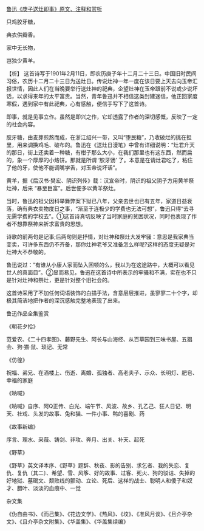 [鲁迅《庚子送灶即事》原文、注释和赏析](https://www.vrrw.net/wx/9289.html)

只鸡胶牙糖，

典衣供瓣香。

家中无长物，

岂独少黄羊。



【析】 这首诗写于1901年2月11日，即农历庚子年十二月二十三日。中国旧时民间习俗，农历十二月二十三日为送灶日。传说灶神一年一度在该日要上天去向玉帝汇报世情，因此人们在当晚要举行送灶神的祀典，企望灶神在玉帝跟前不说或少说坏话，以求得来年的太平富贵。当然，青年鲁迅并不相信这类封建迷信，他正回家度寒假，遇到家中有此祀典，心有感触，便信手写下了这首诗。

即事，就是见事立作。虽然是即兴之作，它却透露了作者的深切感慨，反映了一定的社会内容。

胶牙糖，由麦芽煎熬而成，在浙江绍兴一带，又叫“堕民糖”，乃收破烂的挑在担里，用来调换鸡毛、破布的。鲁迅在《送灶日漫笔》中曾有详细说明：“灶君升天的那日，街上还卖着一种糖，有柑子那么大小，在我们那里也有这东西，然而扁的，象一个厚厚的小烙饼。那就是所谓 ‘胶牙饧’ 了。本意是在请灶君吃了，粘住了他的牙，使他不能调嘴学舌，对玉帝说坏话”。

黄羊，据《后汉书·樊宏、阴识列传》载：汉宣帝时，阴识的祖父阴子方用黄羊祭灶神，后来 “暴至巨富”。后世便多以黄羊祭灶。

当时，鲁迅的祖父因科举舞弊案下狱已八年，父亲去世也已有五年，家道日益衰落，确有典衣卖物度日之事，“渐至于连极少的学费也无法可想”，鲁迅只得“去寻无需学费的学校去”。①这首诗真切反映了当时家庭的贫困状况，同时也表现了作者不想靠祭神来祈求富贵的思想。

诗歌的前两句是记事;后两句则是抒情，对灶神和祭灶大发牢骚：意思是我家典当变卖，可许多东西仍不齐备，那你灶神老爷又准备怎么样呢?这样的态度无疑是对灶神大不恭敬的。

鲁迅说过：“有谁从小康人家而坠入困顿的么，我以为在这途路中，大概可以看见世人的真面目”。②显而易见，鲁迅在这首诗中所表示的牢骚和不满，实在也不只是针对灶神和祭灶，更是针对整个旧社会的。

这首诗采用了不加任何词语装饰的白描手法，含意层层推进，虽寥寥二十个字，却极其简洁地把作者的深沉感触完整地表现了出来。

鲁迅作品全集鉴赏

《朝花夕拾》

范爱农、《二十四孝图》、藤野先生、阿长与山海经、从百草园到三味书屋、五猖会、狗·猫·鼠、琐记、无常

《仿徨》

祝福、弟兄、在酒楼上、伤逝、离婚、孤独者、高老夫子、示众、长明灯、肥皂、幸福的家庭

《呐喊》

《呐喊》自序、阿Q正传、白光、端午节、风波、故乡、孔乙己、狂人日记、明天、社戏、头发的故事、兔和猫、一件小事、鸭的喜剧、药

《故事新编》

序言、理水、采薇、铸剑、非攻、奔月、出关、补天、起死

《野草》

《野草》英文译本序、《野草》题辞、秋夜、影的告别、求乞者、我的失恋、复仇、复仇〔其二〕、希望、雪、风筝、好的故事、过客、死火、狗的驳诘、失掉的好地狱、墓碣文、颓败线的颤动、立论、死后、这样的战士、聪明人和傻子和奴才、腊叶、淡淡的血痕中、一觉

杂文集

《伪自由书》、《而己集》、《花边文学》、《热风》、《坟》、《准风月谈》、《且介亭杂文》、《且介亭杂文附集》、《华盖集》、《华盖集续编》

